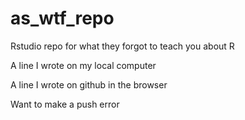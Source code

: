 # as_wtf_repo
Rstudio repo for what they forgot to teach you about R


A line I wrote on my local computer


A line I wrote on github in the browser


Want to make a push error
